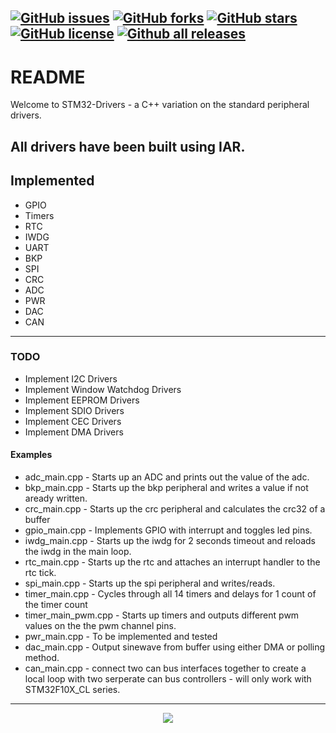 [![GitHub issues](https://img.shields.io/github/issues/Gigaclank/CplusplusSTM.svg?style=popout)](https://github.com/Gigaclank/CplusplusSTM/issues)
[![GitHub forks](https://img.shields.io/github/forks/Gigaclank/CplusplusSTM.svg?style=popout)](https://github.com/Gigaclank/CplusplusSTM/network)
[![GitHub stars](https://img.shields.io/github/stars/Gigaclank/CplusplusSTM.svg?style=popout)](https://github.com/Gigaclank/CplusplusSTM/stargazers)
[![GitHub license](https://img.shields.io/github/license/Gigaclank/CplusplusSTM.svg?style=popout)](https://github.com/Gigaclank/CplusplusSTM/blob/master/LICENSE.txt)
[![Github all releases](https://img.shields.io/github/downloads/Gigaclank/CplusplusSTM/total.svg)](https://github.com/Gigaclank/CplusplusSTM)
---
# README #
Welcome to STM32-Drivers - a C++ variation on the standard peripheral drivers. 

All drivers have been built using IAR.
---
## Implemented ##
* GPIO
* Timers
* RTC
* IWDG
* UART
* BKP
* SPI
* CRC
* ADC
* PWR
* DAC
* CAN
---
### TODO ###
* Implement I2C Drivers
* Implement Window Watchdog Drivers
* Implement EEPROM Drivers
* Implement SDIO Drivers
* Implement CEC Drivers
* Implement DMA Drivers

#### Examples ####
* adc_main.cpp    - Starts up an ADC and prints out the value of the adc.
* bkp_main.cpp    - Starts up the bkp peripheral and writes a value if not aready written.
* crc_main.cpp    - Starts up the crc peripheral and calculates the crc32 of a buffer
* gpio_main.cpp   - Implements GPIO with interrupt and toggles led pins.
* iwdg_main.cpp   - Starts up the iwdg for 2 seconds timeout and reloads the iwdg in the main loop.
* rtc_main.cpp    - Starts up the rtc and attaches an interrupt handler to the rtc tick.
* spi_main.cpp    - Starts up the spi peripheral and writes/reads.
* timer_main.cpp  - Cycles through all 14 timers and delays for 1 count of the timer count
* timer_main_pwm.cpp  - Starts up timers and outputs different pwm values on the the pwm channel pins.
* pwr_main.cpp    - To be implemented and tested
* dac_main.cpp    - Output sinewave from buffer using either DMA or polling method.
* can_main.cpp    - connect two can bus interfaces together to create a local loop with two serperate can bus controllers - will only work with STM32F10X_CL series.
---
<p align="center" z-index = "-1">
  <img src="https://avatars2.githubusercontent.com/u/12459794?s=200&v=4"/>
</p>
